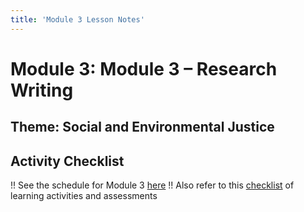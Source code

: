 ```yaml
---
title: 'Module 3 Lesson Notes'
---
```


# Module 3: Module 3 – Research Writing
## Theme: Social and Environmental Justice


## Activity Checklist

!! See the schedule for Module 3 [here](Schedule-for-Module-1.pdf)
!! Also refer to this [checklist](Module-1-Activity-Checklist.pdf) of learning activities and assessments
